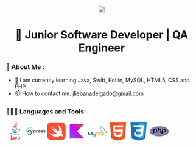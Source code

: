 <div id="header" align="center">
    <img src="https://media.giphy.com/media/qgQUggAC3Pfv687qPC/giphy.gif"width="200" />
    <h1 align="center">🚀 Junior Software Developer | QA Engineer</h1>
</div>

### 📖 About Me :

- 🌱 I am currently learning Java, Swift, Kotlin, MySQL, HTML5, CSS and PHP. 
- 📫 How to contact me: jliebanadelgado@gmail.com

<div align="left">
    <h3> 👨🏻‍💻 Languages and Tools:</h3>
    <div>
        <img src="https://github.com/devicons/devicon/blob/master/icons/java/java-original-wordmark.svg" title="Java" alt="Java" width="50" height="50">
        <img src="https://github.com/devicons/devicon/blob/master/icons/cypressio/cypressio-original-wordmark.svg" title="Java" alt="Java" width="50" height="50">
        <img src="https://github.com/devicons/devicon/blob/master/icons/swift/swift-original.svg" title="Swift" alt="Swift" width="50" height="50">
        <img src="https://github.com/devicons/devicon/blob/master/icons/kotlin/kotlin-original.svg" title="Kotlin" alt="Kotlin" width="50" height="50">
        <img src="https://github.com/devicons/devicon/blob/master/icons/mysql/mysql-original-wordmark.svg" title="MySQL" alt="MySQL" width="50" height="50">
        <img src="https://github.com/devicons/devicon/blob/master/icons/html5/html5-original.svg" title="HTML5" alt="HTML5" width="50" height="50">
        <img src="https://github.com/devicons/devicon/blob/master/icons/css3/css3-original.svg" title="CSS" alt="CSS" width="50" height="50">
        <img src="https://github.com/devicons/devicon/blob/master/icons/php/php-original.svg" title="CSS" alt="CSS" width="50" height="50">

  </div>

